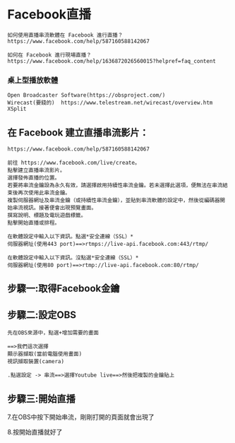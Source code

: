 
# Facebook直播
```
如何使用直播串流軟體在 Facebook 進行直播？
https://www.facebook.com/help/587160588142067

如何在 Facebook 進行現場直播？
https://www.facebook.com/help/1636872026560015?helpref=faq_content
```
### 桌上型播放軟體
```
Open Broadcaster Software(https://obsproject.com/)
Wirecast(要錢的)  https://www.telestream.net/wirecast/overview.htm
XSplit
```

## 在 Facebook 建立直播串流影片：
```
https://www.facebook.com/help/587160588142067

前往 https://www.facebook.com/live/create。
點擊建立直播串流影片。
選擇發佈直播的位置。
若要將串流金鑰設為永久有效，請選擇啟用持續性串流金鑰。若未選擇此選項，便無法在串流結束後再次使用此串流金鑰。
複製伺服器網址及串流金鑰（或持續性串流金鑰），並貼到串流軟體的設定中，然後從編碼器開始串流視訊。接著便會出現預覽畫面。
撰寫說明、標題及電玩遊戲標籤。
點擊開始直播或排程。

在軟體設定中輸入以下資訊。點選*安全連線（SSL）*
伺服器網址(使用443 port)==>rtmps://live-api.facebook.com:443/rtmp/

在軟體設定中輸入以下資訊。沒點選*安全連線（SSL）*
伺服器網址(使用80 port)==>rtmp://live-api.facebook.com:80/rtmp/

```

## 步驟一:取得Facebook金鑰


## 步驟二:設定OBS
```
先在OBS來源中，點選+增加需要的畫面

==>我們這次選擇
顯示器擷取(當前電腦使用畫面)
視訊擷取裝置(camera)

.點選設定 -> 串流==>選擇Youtube live==>然後把複製的金鑰貼上
```

## 步驟三:開始直播

7.在OBS中按下開始串流，剛剛打開的頁面就會出現了

8.按開始直播就好了
